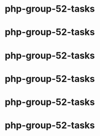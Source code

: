 # php-group-52-tasks
# php-group-52-tasks
# php-group-52-tasks
# php-group-52-tasks
# php-group-52-tasks
# php-group-52-tasks
